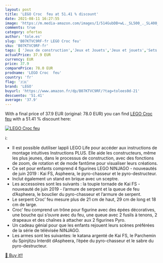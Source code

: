 ```yaml
---
layout: post
title: 'LEGO Croc  feu at 51.41 % discount'
date: 2021-08-11 16:27:55
image: 'https://m.media-amazon.com/images/I/514GubDB+wL._SL500_._SL400_.jpg'
comments: true
category: ofertas
author: 'tole.es'
slug: 'B07KTVC9RF-fr LEGO Croc feu'
sku: 'B07KTVC9RF-fr'
tags: [ 'Jeux de construction','Jeux et Jouets','Jeux et jouets','Sets de jeux de construction','lego', ]
actualPrice: 37.9 EUR
currency: EUR
price: 37.9
comparePrice: 78.0 EUR
prodname: 'LEGO Croc  feu'
country: 'fr'
flag: '🇫🇷'
brand: 'LEGO'
buyurl: 'https://www.amazon.fr/dp/B07KTVC9RF/?tag=tolees0d-21'
descuento: '51.41'
average: '37.9'
---
```


With a final price of 37.9 EUR (original: 78.0 EUR) you can find [LEGO Croc  feu](https://www.amazon.fr/dp/B07KTVC9RF/?tag=tolees0d-21) with a  51.41 % discount here:

[![LEGO Croc  feu](https://m.media-amazon.com/images/I/514GubDB+wL._SL500_._SL400_.jpg)](https://www.amazon.fr/dp/B07KTVC9RF/?tag=tolees0d-21)

ℹ️:

- Il est possible dutiliser lappli LEGO Life pour accéder aux instructions de montage intuitives Instructions PLUS. Elle aide les constructeurs, même les plus jeunes, dans le processus de construction, avec des fonctions de zoom, de rotation et de mode fantôme pour visualiser leurs créations.
- Ce set pour enfants comprend 4 figurines LEGO NINJAGO - nouveautés de juin 2019 : Kai FS, Aspheera, le pyro-chasseur et le pyro-destructeur.
- Inclut également un stand en brique avec un sceptre.
- Les accessoires sont les suivants : la toupie tornade de Kai FS - nouveauté de juin 2019 - l’armure de serpent et la queue de feu d’Aspheera, le bouclier du pyro-chasseur et l’armure de serpent.
- Le serpent Croc’ feu mesure plus de 21 cm de haut, 29 cm de long et 18 cm de large.
- Croc’ feu comprend un trône pour figurine avec des épées décoratives, une bouche qui s’ouvre avec du feu, une queue avec 2 fusils à tenons, 2 drapeaux et des chaînes à attacher aux 2 figurines Pyro.
- Un cadeau génial pour que les enfants rejouent leurs scènes préférées de la série de télévisée NINJAGO.
- Les armes sont les suivantes: le katana argenté de Kai FS, le Parchemin du Spinjitzu Interdit dAspheera, l’épée du pyro-chasseur et le sabre du pyro-destructeur.

[🛒 Buy it!!](https://www.amazon.fr/dp/B07KTVC9RF/?tag=tolees0d-21)

